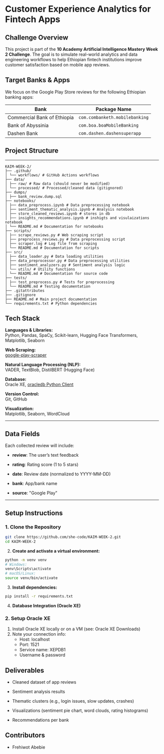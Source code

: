 # Customer Experience Analytics for Fintech Apps

## Challenge Overview

This project is part of the **10 Academy Artificial Intelligence Mastery Week 2 Challenge**. The goal is to simulate real-world analytics and data engineering workflows to help Ethiopian fintech institutions improve customer satisfaction based on mobile app reviews.

## Target Banks & Apps
We focus on the Google Play Store reviews for the following Ethiopian banking apps:

| Bank                        | Package Name                        |
|-----------------------------|--------------------------------------|
| Commercial Bank of Ethiopia | `com.combanketh.mobilebanking`      |
| Bank of Abyssinia           | `com.boa.boaMobileBanking`          |
| Dashen Bank                 | `com.dashen.dashensuperapp`         |

## Project Structure

---
```
KAIM-WEEK-2/
├── .github/
│ └── workflows/ # GitHub Actions workflows
├── data/
│ ├── raw/ # Raw data (should never be modified)
│ └── processed/ # Processed/cleaned data (gitignored)
├── dumps/
│ ├── bank_review.dump.sql
├── notebooks/
│ ├── data_preprocess.ipynb # Data preprocessing notebook
│ ├── sentiment_thematic_analysis.ipynb # Analysis notebook
│ ├── store_cleaned_reviews.ipynb # stores in db
│ ├── insights_recommendations.ipynb # inshigts and visulaizations notebook
│ └── README.md # Documentation for notebooks
├── scripts/
│ ├── scrape_reviews.py # Web scraping script
│ ├── preprocess_reviews.py # Data preprocessing script
│ ├── scraper.log # Log file from scraping
│ └── README.md # Documentation for scripts
├── src/
│ ├── data_loader.py # Data loading utilities
│ ├── data_preprocessor.py # Data preprocessing utilities
│ ├── sentiment_analyzers.py # Sentiment analysis logic
│ └── utils/ # Utility functions
│ └── README.md # Documentation for source code
├── tests/
│ ├── test_preprocess.py # Tests for preprocessing
│ └── README.md # Testing documentation
├── .gitattributes
├── .gitignore
├── README.md # Main project documentation
└── requirements.txt # Python dependencies
```
## Tech Stack

**Languages & Libraries:**  
Python, Pandas, SpaCy, Scikit-learn, Hugging Face Transformers, Matplotlib, Seaborn

**Web Scraping:**  
[google-play-scraper](https://pypi.org/project/google-play-scraper/)

**Natural Language Processing (NLP):**  
VADER, TextBlob, DistilBERT (Hugging Face)

**Database:**  
Oracle XE, [oracledb Python Client](https://python-oracledb.readthedocs.io/en/latest/)

**Version Control:**  
Git, GitHub

**Visualization:**  
Matplotlib, Seaborn, WordCloud

---
## Data Fields

Each collected review will include:

- **review**: The user’s text feedback

- **rating**: Rating score (1 to 5 stars)

- **date**: Review date (normalized to YYYY-MM-DD)

- **bank**: App/bank name

- **source**: "Google Play"
---

## Setup Instructions

### 1. Clone the Repository

```bash
git clone https://github.com/she-code/KAIM-WEEK-2.git
cd KAIM-WEEK-2
```

2. **Create and activate a virtual environment:**

```bash
python -m venv venv
# Windows:
venv\Scripts\activate
# macOS/Linux:
source venv/bin/activate
```
3. **Install dependencies:**

```bash
pip install -r requirements.txt

```
4. **Database Integration (Oracle XE)**

### 2. Setup Oracle XE
1. Install Oracle XE locally or on a VM (see: Oracle XE Downloads)
2. Note your connection info:
    - Host: localhost
    - Port: 1521
    - Service name: XEPDB1
    - Username & password


## Deliverables
- Cleaned dataset of app reviews

- Sentiment analysis results

- Thematic clusters (e.g., login issues, slow updates, crashes)

- Visualizations (sentiment pie chart, word clouds, rating histograms)

- Recommendations per bank

## Contributors
- Frehiwot Abebie
